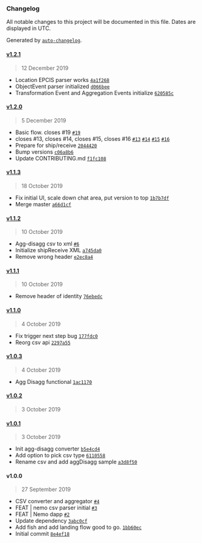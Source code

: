 ### Changelog

All notable changes to this project will be documented in this file. Dates are displayed in UTC.

Generated by [`auto-changelog`](https://github.com/CookPete/auto-changelog).

#### [v1.2.1](https://github.com/louisgv/nemo/compare/v1.2.0...v1.2.1)

> 12 December 2019

- Location EPCIS parser works [`4a1f268`](https://github.com/louisgv/nemo/commit/4a1f268d862c7a707fc4d7acc29963ca34d4cc2c)
- ObjectEvent parser initialized [`d066bee`](https://github.com/louisgv/nemo/commit/d066bee944bd172310e841283467ffc2dd2e05bf)
- Transformation Event and Aggregation Events initialize [`620585c`](https://github.com/louisgv/nemo/commit/620585c91635881660aee889e42497015a9a2bfc)

#### [v1.2.0](https://github.com/louisgv/nemo/compare/v1.1.3...v1.2.0)

> 5 December 2019

- Basic flow. closes #19 [`#19`](https://github.com/louisgv/nemo/issues/19)
- closes #13, closes #14, closes #15, closes #16 [`#13`](https://github.com/louisgv/nemo/issues/13) [`#14`](https://github.com/louisgv/nemo/issues/14) [`#15`](https://github.com/louisgv/nemo/issues/15) [`#16`](https://github.com/louisgv/nemo/issues/16)
- Prepare for ship/receive [`2044420`](https://github.com/louisgv/nemo/commit/204442050838a91f6d1f6fe19d96f1e4095cf0f6)
- Bump versions [`c06a8b6`](https://github.com/louisgv/nemo/commit/c06a8b677cbd19c1abec760543d4e58ef7bc7e68)
- Update CONTRIBUTING.md [`f1fc108`](https://github.com/louisgv/nemo/commit/f1fc108383fd6f7f6dcca197c429601d8e9cd8e3)

#### [v1.1.3](https://github.com/louisgv/nemo/compare/v1.1.2...v1.1.3)

> 18 October 2019

- Fix initial UI, scale down chat area, put version to top [`1b7b7df`](https://github.com/louisgv/nemo/commit/1b7b7dfe258c73c5ae04851df75f455ae91aac39)
- Merge master [`a66d1cf`](https://github.com/louisgv/nemo/commit/a66d1cf09dd4ac61fd10817b761a53be7c442547)

#### [v1.1.2](https://github.com/louisgv/nemo/compare/v1.1.1...v1.1.2)

> 10 October 2019

- Agg-disagg csv to xml [`#6`](https://github.com/louisgv/nemo/pull/6)
- Initialize shipReceive XML [`a745da0`](https://github.com/louisgv/nemo/commit/a745da038917da5168923ddcd85514d814f7b61b)
- Remove wrong header [`e2ec8a4`](https://github.com/louisgv/nemo/commit/e2ec8a42f904ce4823adcf11fed6fbe9bb6736e9)

#### [v1.1.1](https://github.com/louisgv/nemo/compare/v1.1.0...v1.1.1)

> 10 October 2019

- Remove header of identity [`76ebedc`](https://github.com/louisgv/nemo/commit/76ebedc7412197520a1bba602dc2a7dd33994791)

#### [v1.1.0](https://github.com/louisgv/nemo/compare/v1.0.3...v1.1.0)

> 4 October 2019

- Fix trigger next step bug [`177fdc0`](https://github.com/louisgv/nemo/commit/177fdc0503240f737d168167682973bce9da0b80)
- Reorg csv api [`2297a55`](https://github.com/louisgv/nemo/commit/2297a5594cb96c237c1fff846c4d7830564f7749)

#### [v1.0.3](https://github.com/louisgv/nemo/compare/v1.0.2...v1.0.3)

> 4 October 2019

- Agg Disagg functional [`1ac1170`](https://github.com/louisgv/nemo/commit/1ac117036c6a373408935c622679c4ce6c7ad32e)

#### [v1.0.2](https://github.com/louisgv/nemo/compare/v1.0.1...v1.0.2)

> 3 October 2019

#### [v1.0.1](https://github.com/louisgv/nemo/compare/v1.0.0...v1.0.1)

> 3 October 2019

- Init agg-disagg converter [`b5e4cd4`](https://github.com/louisgv/nemo/commit/b5e4cd4e28c8bfe13b2b80333678d2f562e32ba5)
- Add option to pick csv type [`6110558`](https://github.com/louisgv/nemo/commit/6110558eef5107bfeceff544dc6c27f2b9fb6504)
- Rename csv and add aggDisagg sample [`a3d8f50`](https://github.com/louisgv/nemo/commit/a3d8f50e0fa013457b66f9c344edd9dab6221fa6)

#### v1.0.0

> 27 September 2019

- CSV converter and aggregator [`#4`](https://github.com/louisgv/nemo/pull/4)
- FEAT | nemo csv parser initial [`#3`](https://github.com/louisgv/nemo/pull/3)
- FEAT | Nemo dapp [`#2`](https://github.com/louisgv/nemo/pull/2)
- Update dependency [`3abc0cf`](https://github.com/louisgv/nemo/commit/3abc0cfd1acf6d896fcb1f3635f1f1669302ac30)
- Add fish and add landing flow good to go. [`1bb60ec`](https://github.com/louisgv/nemo/commit/1bb60ec249db2b4e54c8f5c392c02dd28e8963bb)
- Initial commit [`8e4ef18`](https://github.com/louisgv/nemo/commit/8e4ef18bfa63c850a0d2aae890753a08f7e04bb0)
